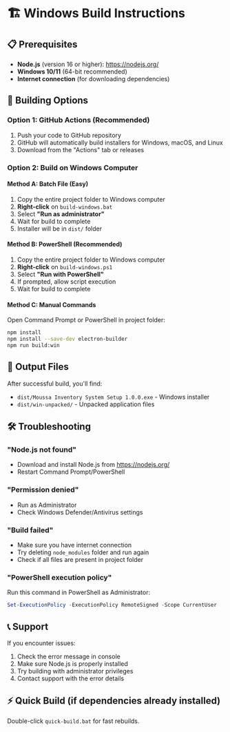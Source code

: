 # 🏗️ Windows Build Instructions

## 📋 Prerequisites
- **Node.js** (version 16 or higher): https://nodejs.org/
- **Windows 10/11** (64-bit recommended)
- **Internet connection** (for downloading dependencies)

## 🚀 Building Options

### Option 1: GitHub Actions (Recommended)
1. Push your code to GitHub repository
2. GitHub will automatically build installers for Windows, macOS, and Linux
3. Download from the "Actions" tab or releases

### Option 2: Build on Windows Computer

#### Method A: Batch File (Easy)
1. Copy the entire project folder to Windows computer
2. **Right-click** on `build-windows.bat`
3. Select **"Run as administrator"**
4. Wait for build to complete
5. Installer will be in `dist/` folder

#### Method B: PowerShell (Recommended)
1. Copy the entire project folder to Windows computer
2. **Right-click** on `build-windows.ps1`
3. Select **"Run with PowerShell"**
4. If prompted, allow script execution
5. Wait for build to complete

#### Method C: Manual Commands
Open Command Prompt or PowerShell in project folder:
```bash
npm install
npm install --save-dev electron-builder
npm run build:win
```

## 📁 Output Files
After successful build, you'll find:
- `dist/Moussa Inventory System Setup 1.0.0.exe` - Windows installer
- `dist/win-unpacked/` - Unpacked application files

## 🛠️ Troubleshooting

### "Node.js not found"
- Download and install Node.js from https://nodejs.org/
- Restart Command Prompt/PowerShell

### "Permission denied"
- Run as Administrator
- Check Windows Defender/Antivirus settings

### "Build failed"
- Make sure you have internet connection
- Try deleting `node_modules` folder and run again
- Check if all files are present in project folder

### "PowerShell execution policy"
Run this command in PowerShell as Administrator:
```powershell
Set-ExecutionPolicy -ExecutionPolicy RemoteSigned -Scope CurrentUser
```

## 📞 Support
If you encounter issues:
1. Check the error message in console
2. Make sure Node.js is properly installed
3. Try building with administrator privileges
4. Contact support with the error details

## ⚡ Quick Build (if dependencies already installed)
Double-click `quick-build.bat` for fast rebuilds.